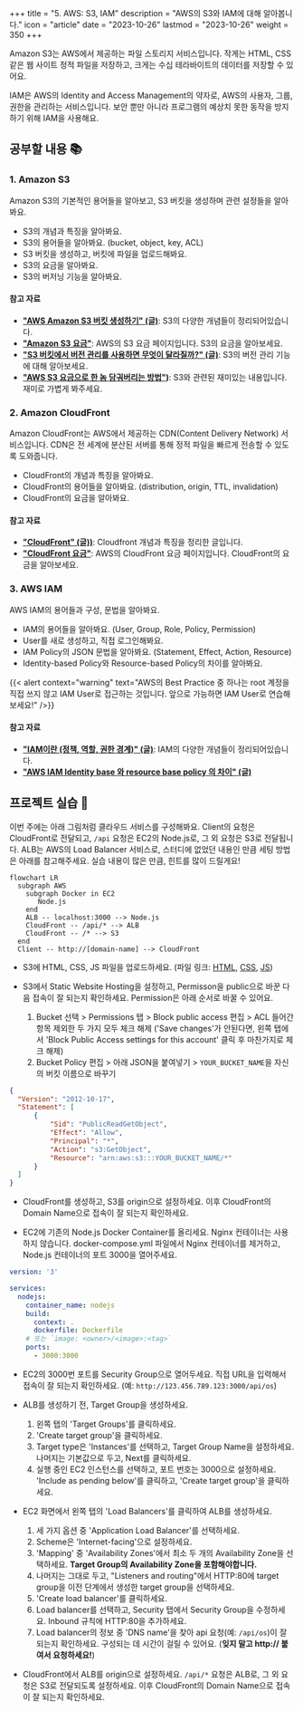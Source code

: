 +++
title = "5. AWS: S3, IAM"
description = "AWS의 S3와 IAM에 대해 알아봅니다."
icon = "article"
date = "2023-10-26"
lastmod = "2023-10-26"
weight = 350
+++

Amazon S3는 AWS에서 제공하는 파일 스토리지 서비스입니다. 작게는 HTML, CSS 같은 웹 사이트 정적 파일을 저장하고, 크게는 수십 테라바이트의 데이터를 저장할 수 있어요.

IAM은 AWS의 Identity and Access Management의 약자로, AWS의 사용자, 그룹, 권한을 관리하는 서비스입니다. 보안 뿐만 아니라 프로그램의 예상치 못한 동작을 방지하기 위해 IAM을 사용해요.

## 공부할 내용 📚

### 1. Amazon S3

Amazon S3의 기본적인 용어들을 알아보고, S3 버킷을 생성하며 관련 설정들을 알아봐요.

- S3의 개념과 특징을 알아봐요.
- S3의 용어들을 알아봐요. (bucket, object, key, ACL)
- S3 버킷을 생성하고, 버킷에 파일을 업로드해봐요.
- S3의 요금을 알아봐요.
- S3의 버저닝 기능을 알아봐요.

#### 참고 자료

- **["AWS Amazon S3 버킷 생성하기" (글)](https://zzang9ha.tistory.com/358)**: S3의 다양한 개념들이 정리되어있습니다.
- **["Amazon S3 요금"](https://aws.amazon.com/ko/s3/pricing/)**: AWS의 S3 요금 페이지입니다. S3의 요금을 알아보세요.
- **["S3 버킷에서 버전 관리를 사용하면 무엇이 달라질까?" (글)](https://dev.classmethod.jp/articles/jw-what-would-it-make-a-difference-to-use-version-management-in-an-s3-bucket/)**: S3의 버전 관리 기능에 대해 알아보세요.
- **["AWS S3 요금으로 한 놈 담궈버리는 방법"](https://www.youtube.com/watch?v=propgtDEMgM))**: S3와 관련된 재미있는 내용입니다. 재미로 가볍게 봐주세요. 

### 2. Amazon CloudFront

Amazon CloudFront는 AWS에서 제공하는 CDN(Content Delivery Network) 서비스입니다. CDN은 전 세계에 분산된 서버를 통해 정적 파일을 빠르게 전송할 수 있도록 도와줍니다.

- CloudFront의 개념과 특징을 알아봐요.
- CloudFront의 용어들을 알아봐요. (distribution, origin, TTL, invalidation)
- CloudFront의 요금을 알아봐요.

#### 참고 자료

- **["CloudFront" (글))](https://velog.io/@combi_areum/AWS-CloudFront)**: Cloudfront 개념과 특징을 정리한 글입니다.
- **["CloudFront 요금"](https://aws.amazon.com/ko/cloudfront/pricing/)**: AWS의 CloudFront 요금 페이지입니다. CloudFront의 요금을 알아보세요.

### 3. AWS IAM

AWS IAM의 용어들과 구성, 문법을 알아봐요.

- IAM의 용어들을 알아봐요. (User, Group, Role, Policy, Permission)
- User를 새로 생성하고, 직접 로그인해봐요.
- IAM Policy의 JSON 문법을 알아봐요. (Statement, Effect, Action, Resource)
- Identity-based Policy와 Resource-based Policy의 차이를 알아봐요.

{{< alert context="warning" text="AWS의 Best Practice 중 하나는 root 계정을 직접 쓰지 않고 IAM User로 접근하는 것입니다. 앞으로 가능하면 IAM User로 연습해보세요!" />}}

#### 참고 자료

- **["IAM이란 (정책, 역할, 권한 경계)" (글)](https://yoonchang.tistory.com/93)**: IAM의 다양한 개념들이 정리되어있습니다.
- **["AWS IAM Identity base 와 resource base policy 의 차이" (글)](https://going-to-end.tistory.com/entry/AWS-IAM-Policy%EC%A0%95%EC%B1%85-Role%EC%97%AD%ED%95%A0-%EC%97%90-%EB%8C%80%ED%95%B4-%EC%95%8C%EC%95%84%EB%B3%B4%EC%9E%90)**

## 프로젝트 실습 🎈

이번 주에는 아래 그림처럼 클라우드 서비스를 구성해봐요. Client의 요청은 CloudFront로 전달되고, `/api` 요청은 EC2의 Node.js로, 그 외 요청은 S3로 전달됩니다. ALB는 AWS의 Load Balancer 서비스로, 스터디에 없었던 내용인 만큼 세팅 방법은 아래를 참고해주세요. 실습 내용이 많은 만큼, 힌트를 많이 드릴게요!

```mermaid
flowchart LR
  subgraph AWS
    subgraph Docker in EC2
       Node.js
    end
    ALB -- localhost:3000 --> Node.js
    CloudFront -- /api/* --> ALB
    CloudFront -- /* --> S3
  end
  Client -- http://[domain-name] --> CloudFront
```

- S3에 HTML, CSS, JS 파일을 업로드하세요. (파일 링크:
<a href="https://github.com/skkuding/cookbook/blob/main/content/docs/infra/assets/week5/index.html" download>HTML</a>,
<a href="./assets/week5/style.css" download>CSS</a>,
<a href="./assets/week5/script.js" download>JS</a>)

- S3에서 Static Website Hosting을 설정하고, Permisson을 public으로 바꾼 다음 접속이 잘 되는지 확인하세요. Permission은 아래 순서로 바꿀 수 있어요.

  1. Bucket 선택 > Permissions 탭 > Block public access 편집 > ACL 들어간 항목 제외한 두 가지 모두 체크 해제 ('Save changes'가 안된다면, 왼쪽 탭에서 'Block Public Access settings for this account' 클릭 후 마찬가지로 체크 해제)
  2. Bucket Policy 편집 > 아래 JSON을 붙여넣기 > `YOUR_BUCKET_NAME`을 자신의 버킷 이름으로 바꾸기

```json
{
  "Version": "2012-10-17",
  "Statement": [
      {
          "Sid": "PublicReadGetObject",
          "Effect": "Allow",
          "Principal": "*",
          "Action": "s3:GetObject",
          "Resource": "arn:aws:s3:::YOUR_BUCKET_NAME/*"
      }
  ]
}
```

- CloudFront를 생성하고, S3를 origin으로 설정하세요. 이후 CloudFront의 Domain Name으로 접속이 잘 되는지 확인하세요.

- EC2에 기존의 Node.js Docker Container를 올리세요. Nginx 컨테이너는 사용하지 않습니다. docker-compose.yml 파일에서 Nginx 컨테이너를 제거하고, Node.js 컨테이너의 포트 3000을 열어주세요.

```yml
version: '3'

services:
  nodejs:
    container_name: nodejs
    build:
      context: .
      dockerfile: Dockerfile
    # 또는 `image: <owner>/<image>:<tag>`
    ports:
      - 3000:3000
```

- EC2의 3000번 포트를 Security Group으로 열어두세요. 직접 URL을 입력해서 접속이 잘 되는지 확인하세요. (예: `http://123.456.789.123:3000/api/os`)

- ALB를 생성하기 전, Target Group을 생성하세요.

  1. 왼쪽 탭의 'Target Groups'를 클릭하세요.
  2. 'Create target group'을 클릭하세요.
  3. Target type은 'Instances'를 선택하고, Target Group Name을 설정하세요. 나머지는 기본값으로 두고, Next를 클릭하세요.
  4. 실행 중인 EC2 인스턴스를 선택하고, 포트 번호는 3000으로 설정하세요. 'Include as pending below'를 클릭하고, 'Create target group'을 클릭하세요.

- EC2 화면에서 왼쪽 탭의 'Load Balancers'를 클릭하여 ALB를 생성하세요.

  1. 세 가지 옵션 중 'Application Load Balancer'를 선택하세요.
  2. Scheme은 'Internet-facing'으로 설정하세요.
  3. 'Mapping' 중 'Availability Zones'에서 최소 두 개의 Availability Zone을 선택하세요. **Target Group의 Availability Zone을 포함해야합니다.**
  4. 나머지는 그대로 두고, "Listeners and routing"에서 HTTP:80에 target group을 이전 단계에서 생성한 target group을 선택하세요.
  5. 'Create load balancer'를 클릭하세요.
  6. Load balancer를 선택하고, Security 탭에서 Security Group을 수정하세요. Inbound 규칙에 HTTP:80을 추가하세요.
  6. Load balancer의 정보 중 'DNS name'을 찾아 api 요청(예: `/api/os`)이 잘 되는지 확인하세요. 구성되는 데 시간이 걸릴 수 있어요. (**잊지 말고 http:// 붙여서 요청하세요!**)

- CloudFront에서 ALB를 origin으로 설정하세요. `/api/*` 요청은 ALB로, 그 외 요청은 S3로 전달되도록 설정하세요. 이후 CloudFront의 Domain Name으로 접속이 잘 되는지 확인하세요.
